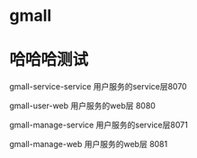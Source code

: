 # gmall
# 哈哈哈测试

gmall-service-service  用户服务的service层8070

gmall-user-web  用户服务的web层 8080


gmall-manage-service  用户服务的service层8071

gmall-manage-web  用户服务的web层 8081